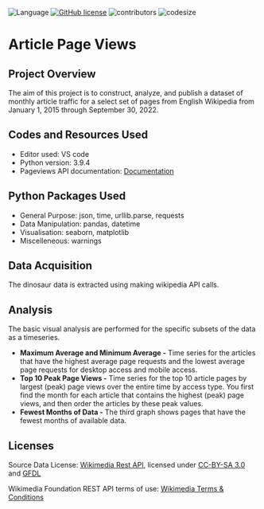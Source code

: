 ![Language](https://img.shields.io/badge/language-python-blue.svg)
[![GitHub license](https://img.shields.io/github/license/Naereen/StrapDown.js.svg)](https://github.com/pragyy/data-512-assignment_1/blob/main/LICENSE)
![contributors](https://img.shields.io/github/contributors/pragyy/data-512-assignment_1.svg) 
![codesize](https://img.shields.io/github/languages/code-size/pragyy/data-512-assignment_1.svg) 

# Article Page Views

## Project Overview
The aim of this project is to construct, analyze, and publish a dataset of monthly article traffic for a select set of pages from English Wikipedia from January 1, 2015 through September 30, 2022. 

## Codes and Resources Used

- Editor used: VS code
- Python version: 3.9.4
- Pageviews API documentation: [Documentation](https://wikitech.wikimedia.org/wiki/Analytics/AQS/Pageviews) 

## Python Packages Used

- General Purpose: json, time, urllib.parse, requests
- Data Manipulation: pandas, datetime
- Visualisation: seaborn, matplotlib
- Miscelleneous: warnings

## Data Acquisition

The dinosaur data is extracted using making wikipedia API calls. 



## Analysis
The basic visual analysis are performed for the specific subsets of the data as a timeseries.

- **Maximum Average and Minimum Average -** Time series for the articles that have the highest average page requests and the lowest average page requests for desktop access and mobile access.
- **Top 10 Peak Page Views -** Time series for the top 10 article pages by largest (peak) page views over the entire time by access type. You first find the month for each article that contains the highest (peak) page views, and then order the articles by these peak values.
- **Fewest Months of Data -** The third graph shows pages that have the fewest months of available data.

## Licenses

Source Data License: [Wikimedia Rest API](https://wikimedia.org/api/rest_v1/#/Pageviews_data/get_metrics_pageviews_aggregate_project_access_agent_granularity_start_end), licensed under [CC-BY-SA 3.0](https://creativecommons.org/licenses/by-sa/3.0/) and [GFDL](https://www.gnu.org/licenses/fdl-1.3.html)

Wikimedia Foundation REST API terms of use: [Wikimedia Terms & Conditions](https://www.mediawiki.org/wiki/Wikimedia_REST_API#Terms_and_conditions)

